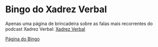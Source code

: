 # Bingo do Xadrez Verbal
Apenas uma página de brincadeira sobre as falas mais recorrentes do podcast Xadrez Verbal:
[Xadrez Verbal](https://xadrezverbal.com/)

[Página do Bingo](https://andrario.github.io/bingo_xadrez_verbal/)